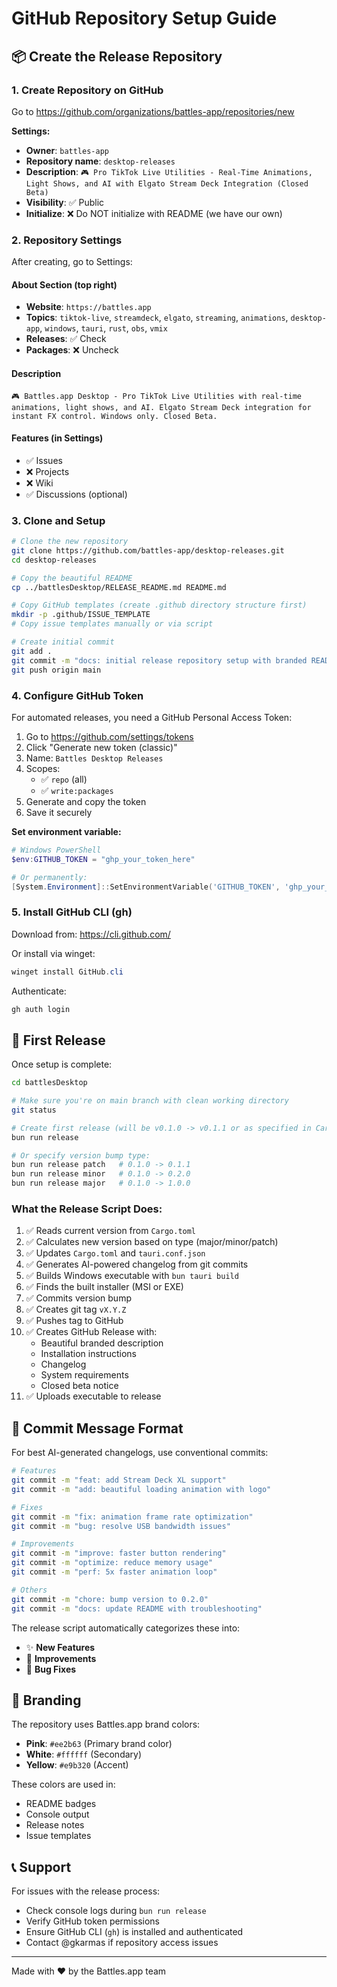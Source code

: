 # GitHub Repository Setup Guide

## 📦 Create the Release Repository

### 1. Create Repository on GitHub

Go to https://github.com/organizations/battles-app/repositories/new

**Settings:**
- **Owner**: `battles-app`
- **Repository name**: `desktop-releases`
- **Description**: `🎮 Pro TikTok Live Utilities - Real-Time Animations, Light Shows, and AI with Elgato Stream Deck Integration (Closed Beta)`
- **Visibility**: ✅ Public
- **Initialize**: ❌ Do NOT initialize with README (we have our own)

### 2. Repository Settings

After creating, go to Settings:

#### About Section (top right)
- **Website**: `https://battles.app`
- **Topics**: `tiktok-live`, `streamdeck`, `elgato`, `streaming`, `animations`, `desktop-app`, `windows`, `tauri`, `rust`, `obs`, `vmix`
- **Releases**: ✅ Check
- **Packages**: ❌ Uncheck

#### Description
```
🎮 Battles.app Desktop - Pro TikTok Live Utilities with real-time animations, light shows, and AI. Elgato Stream Deck integration for instant FX control. Windows only. Closed Beta.
```

#### Features (in Settings)
- ✅ Issues
- ❌ Projects  
- ❌ Wiki
- ✅ Discussions (optional)

### 3. Clone and Setup

```bash
# Clone the new repository
git clone https://github.com/battles-app/desktop-releases.git
cd desktop-releases

# Copy the beautiful README
cp ../battlesDesktop/RELEASE_README.md README.md

# Copy GitHub templates (create .github directory structure first)
mkdir -p .github/ISSUE_TEMPLATE
# Copy issue templates manually or via script

# Create initial commit
git add .
git commit -m "docs: initial release repository setup with branded README"
git push origin main
```

### 4. Configure GitHub Token

For automated releases, you need a GitHub Personal Access Token:

1. Go to https://github.com/settings/tokens
2. Click "Generate new token (classic)"
3. Name: `Battles Desktop Releases`
4. Scopes:
   - ✅ `repo` (all)
   - ✅ `write:packages`
5. Generate and copy the token
6. Save it securely

**Set environment variable:**
```powershell
# Windows PowerShell
$env:GITHUB_TOKEN = "ghp_your_token_here"

# Or permanently:
[System.Environment]::SetEnvironmentVariable('GITHUB_TOKEN', 'ghp_your_token_here', 'User')
```

### 5. Install GitHub CLI (gh)

Download from: https://cli.github.com/

Or install via winget:
```powershell
winget install GitHub.cli
```

Authenticate:
```bash
gh auth login
```

## 🚀 First Release

Once setup is complete:

```bash
cd battlesDesktop

# Make sure you're on main branch with clean working directory
git status

# Create first release (will be v0.1.0 -> v0.1.1 or as specified in Cargo.toml)
bun run release

# Or specify version bump type:
bun run release patch   # 0.1.0 -> 0.1.1
bun run release minor   # 0.1.0 -> 0.2.0
bun run release major   # 0.1.0 -> 1.0.0
```

### What the Release Script Does:

1. ✅ Reads current version from `Cargo.toml`
2. ✅ Calculates new version based on type (major/minor/patch)
3. ✅ Updates `Cargo.toml` and `tauri.conf.json`
4. ✅ Generates AI-powered changelog from git commits
5. ✅ Builds Windows executable with `bun tauri build`
6. ✅ Finds the built installer (MSI or EXE)
7. ✅ Commits version bump
8. ✅ Creates git tag `vX.Y.Z`
9. ✅ Pushes tag to GitHub
10. ✅ Creates GitHub Release with:
    - Beautiful branded description
    - Installation instructions
    - Changelog
    - System requirements
    - Closed beta notice
11. ✅ Uploads executable to release

## 📝 Commit Message Format

For best AI-generated changelogs, use conventional commits:

```bash
# Features
git commit -m "feat: add Stream Deck XL support"
git commit -m "add: beautiful loading animation with logo"

# Fixes
git commit -m "fix: animation frame rate optimization"
git commit -m "bug: resolve USB bandwidth issues"

# Improvements
git commit -m "improve: faster button rendering"
git commit -m "optimize: reduce memory usage"
git commit -m "perf: 5x faster animation loop"

# Others
git commit -m "chore: bump version to 0.2.0"
git commit -m "docs: update README with troubleshooting"
```

The release script automatically categorizes these into:
- ✨ **New Features**
- 🚀 **Improvements**
- 🐛 **Bug Fixes**

## 🎨 Branding

The repository uses Battles.app brand colors:
- **Pink**: `#ee2b63` (Primary brand color)
- **White**: `#ffffff` (Secondary)
- **Yellow**: `#e9b320` (Accent)

These colors are used in:
- README badges
- Console output
- Release notes
- Issue templates

## 📞 Support

For issues with the release process:
- Check console logs during `bun run release`
- Verify GitHub token permissions
- Ensure GitHub CLI (`gh`) is installed and authenticated
- Contact @gkarmas if repository access issues

---

Made with ❤️ by the Battles.app team

